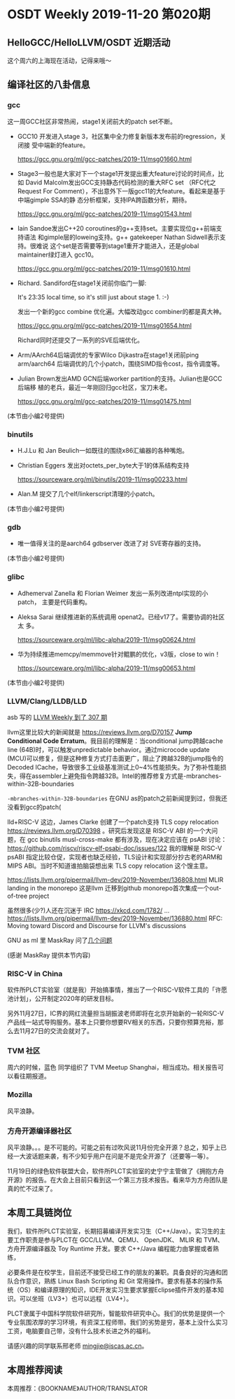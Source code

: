 # OSDT Weekly 2019-11-20 第020期

## HelloGCC/HelloLLVM/OSDT 近期活动

这个周六的上海现在活动，记得来哦～

## 编译社区的八卦信息

### gcc

这一周GCC社区非常热闹，stage1关闭前大的patch set不断。

- GCC10 开发进入stage 3，社区集中全力修复新版本发布前的regression，关闭接
受中端新的feature。

  https://gcc.gnu.org/ml/gcc-patches/2019-11/msg01660.html

- Stage3一般也是大家对下一个stage1开发提出重大feature讨论的时间点，比如
  David Malcolm发出GCC支持静态代码检测的重大RFC set （RFC代之Request For
  Comment），不出意外下一版gcc11的大feature。看起来是基于中端gimple SSA的静
  态分析框架，支持IPA跨函数分析，期待。

    https://gcc.gnu.org/ml/gcc-patches/2019-11/msg01543.html

- Iain Sandoe发出C++20 coroutines的g++支持set。主要实现位g++前端支持语法
  和gimple层的loweing支持。g++ gatekeeper Nathan Sidwell表示支持。很难说
  这个set是否需要等到stage1重开才能进入，还是global maintainer绿灯进入
  gcc10。

    https://gcc.gnu.org/ml/gcc-patches/2019-11/msg01610.html

- Richard. Sandiford在stage1关闭前你临门一脚:

    It's 23:35 local time, so it's still just about stage 1. :-)

  发出一个新的gcc combine 优化遍。大幅改动gcc combiner的都是真大神。


    https://gcc.gnu.org/ml/gcc-patches/2019-11/msg01654.html


  Richard同时还提交了一系列的SVE后端优化。

- Arm/AArch64后端调优的专家Wilco Dijkastra在stage1关闭前ping arm/aarch64
  后端调优的几个小patch，围绕SIMD指令cost，指令调度等。

- Julian Brown发出AMD GCN后端worker partition的支持。Julian也是GCC后端移
  植的老兵，最近一年刚回归gcc社区，宝刀未老。

  https://gcc.gnu.org/ml/gcc-patches/2019-11/msg01475.html

(本节由小编2号提供)

### binutils

- H.J.Lu 和 Jan Beulich一如既往的围绕x86汇编器的各种嘴炮。
- Christian Eggers 发出对octets_per_byte大于1的体系结构支持

   https://sourceware.org/ml/binutils/2019-11/msg00233.html

- Alan.M 提交了几个elf/linkerscript清理的小patch。

(本节由小编2号提供)

### gdb

- 唯一值得关注的是aarch64 gdbserver 改进了对 SVE寄存器的支持。

(本节由小编2号提供)

### glibc

- Adhemerval Zanella 和 Florian Weimer 发出一系列改进ntpl实现的小patch，
  主要是代码重构。
- Aleksa Sarai 继续推进新的系统调用 openat2。已经v17了。需要协调的社区太
  多。

    https://sourceware.org/ml/libc-alpha/2019-11/msg00624.html

- 华为持续推进memcpy/memmove针对鲲鹏的优化，v3版，close to win！

    https://sourceware.org/ml/libc-alpha/2019-11/msg00653.html

(本节由小编2号提供)

### LLVM/Clang/LLDB/LLD

asb 写的 [LLVM Weekly 到了 307 期](http://llvmweekly.org/issue/307)

llvm这里比较大的新闻就是 https://reviews.llvm.org/D70157 **Jump Conditional Code Erratum**。我目前的理解是：当conditional jump跨越cache line (64B)时，可以触发unpredictable behavior。通过microcode update (MCU)可以修复，但是这种修复方式打击面更广，阻止了跨越32B的jump指令的Decoded ICache，导致很多工业级基准测试上0~4%性能损失。为了弥补性能损失，得在assembler上避免指令跨越32B。Intel的推荐修复方式是-mbranches-within-32B-boundaries

`-mbranches-within-32B-boundaries` 在GNU as的patch之前新闻提到过，但我还没看到gcc的patch(

lld+RISC-V 这边，James Clarke 创建了一个patch支持 TLS copy relocation https://reviews.llvm.org/D70398 。研究后发现这是 RISC-V ABI 的一个大问题，在 gcc binutils musl-cross-make 都有涉及，现在决定应该在 psABI 讨论：https://github.com/riscv/riscv-elf-psabi-doc/issues/122 我的理解是 RISC-V psABI 指定比较仓促，实现者也缺乏经验，TLS设计和实现部分抄古老的ARM和 MIPS ABI。当时不知道谁拍脑袋想出来 TLS copy relocation 这个馊主意。

https://lists.llvm.org/pipermail/llvm-dev/2019-November/136808.html MLIR landing in the monorepo 这是llvm 迁移到github monorepo首次集成一个out-of-tree project

虽然很多(少?)人还在沉迷于 IRC https://xkcd.com/1782/ ... https://lists.llvm.org/pipermail/llvm-dev/2019-November/136880.html RFC: Moving toward Discord and Discourse for LLVM's discussions

GNU as ml 里 MaskRay 问了[几个问题](https://sourceware.org/ml/binutils/2019-11/msg00220.html)

(感谢 MaskRay 提供本节内容)

### RISC-V in China

软件所PLCT实验室（就是我）开始搞事情，推出了一个RISC-V软件工具的「许愿池计划」，公开制定2020年的研发目标。

另外11月27日，IC界的网红流量担当胡振波老师即将在北京开始新的一轮RISC-V产品线一站式导购服务。基本上只要你想要RV相关的东西，只要你预算充裕，那么去11月27日的交流会就对了。

### TVM 社区

周六的时候，蓝色 同学组织了 TVM Meetup Shanghai，相当成功。相关报告可以看往期报道。

### Mozilla

风平浪静。

### 方舟开源编译器社区

风平浪静。。。是不可能的。可能之前有过吹风说11月份完全开源？总之，知乎上已经一大波话题来袭，有不少知乎用户在问是不是完全开源了（还要等一等）。

11月19日的绿色软件联盟大会，软件所PLCT实验室的史宁宁主管做了《拥抱方舟开源》的报告。在大会上目前只看到这一个第三方技术报告。看来华为方舟团队是真的忙不过来了。

## 本周工具链岗位

我们，软件所PLCT实验室，长期招募编译开发实习生（C++/Java）。实习生的主要工作职责是参与PLCT在 GCC/LLVM、QEMU、 OpenJDK、 MLIR 和 TVM、 方舟开源编译器及 Toy Runtime 开发。要求 C++/Java 编程能力由掌握或者熟练，

必要条件是在校学生，目前还不接受已经工作的朋友的兼职。具备良好的沟通和团队合作意识，熟练 Linux Bash Scripting 和 Git 常用操作。要求有基本的操作系统（OS）和编译原理的知识，IDE开发实习生要求掌握Eclipse插件开发的基本知识。可以坐班（LV3+）也可以远程（LV4+）。

PLCT隶属于中国科学院软件研究所，智能软件研究中心。我们的优势是提供一个专业氛围浓厚的学习环境，有资深工程师带。我们的劣势是穷，基本上没什么实习工资，电脑要自己带，没有什么技术长进之外的福利。

请感兴趣的同学联系邢老师 mingjie@iscas.ac.cn。

## 本周推荐阅读

本周推荐：《BOOKNAME》AUTHOR/TRANSLATOR
